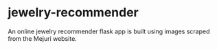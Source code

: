 # jewelry-recommender

An online jewelry recommender flask app is built using images scraped from the Mejuri website.
